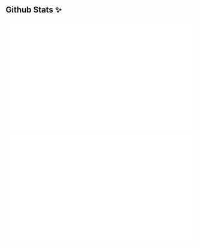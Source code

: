 ## Github Stats ✨
![](https://raw.githubusercontent.com/Wargamer-Senpai/github-stats/output/generated/languages.svg#gh-dark-mode-only)
![](https://raw.githubusercontent.com/Wargamer-Senpai/github-stats/output/generated/overview.svg#gh-dark-mode-only)
